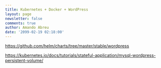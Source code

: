 ```yaml
---
title: Kubernetes + Docker + WordPress
layout: page
newsletter: false
comments: true
author: Amando Abreu
date: '2099-02-19 02:18:00'
---
```

https://github.com/helm/charts/tree/master/stable/wordpress

https://kubernetes.io/docs/tutorials/stateful-application/mysql-wordpress-persistent-volume/
